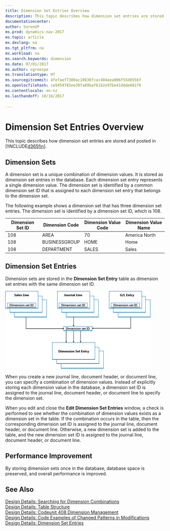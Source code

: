 ```yaml
---
title: Dimension Set Entries Overview
description: This topic describes how dimension set entries are stored and posted in [!INCLUDE[d365fin](includes/d365fin_md.md)].
documentationcenter: 
author: SorenGP
ms.prod: dynamics-nav-2017
ms.topic: article
ms.devlang: na
ms.tgt_pltfrm: na
ms.workload: na
ms.search.keywords: dimension
ms.date: 07/01/2017
ms.author: sgroespe
ms.translationtype: HT
ms.sourcegitcommit: 4fefaef7380ac10836fcac404eea006f55d8556f
ms.openlocfilehash: ce9459785ee39fa89baf61b2e97be41ddde661f6
ms.contentlocale: en-nz
ms.lasthandoff: 10/16/2017

---
```

# <a name="dimension-set-entries-overview"></a>Dimension Set Entries Overview
This topic describes how dimension set entries are stored and posted in [!INCLUDE[d365fin](includes/d365fin_md.md)].  
  
## <a name="dimension-sets"></a>Dimension Sets  
A dimension set is a unique combination of dimension values. It is stored as dimension set entries in the database. Each dimension set entry represents a single dimension value. The dimension set is identified by a common dimension set ID that is assigned to each dimension set entry that belongs to the dimension set.  
  
The following example shows a dimension set that has three dimension set entries. The dimension set is identified by a dimension set ID, which is 108.  
  
|Dimension Set ID|Dimension Code|Dimension Value Code|Dimension Value Name|  
|----------------------|--------------------|--------------------------|--------------------------|  
|108|AREA|70|America North|  
|108|BUSINESSGROUP|HOME|Home|  
|108|DEPARTMENT|SALES|Sales|  
  
## <a name="dimension-set-entries"></a>Dimension Set Entries  
Dimension sets are stored in the **Dimension Set Entry** table as dimension set entries with the same dimension set ID.  
  
![Dimension Entry overview](media/dimensionentrynav7.png "DimensionEntryNAV7")  
  
When you create a new journal line, document header, or document line, you can specify a combination of dimension values. Instead of explicitly storing each dimension value in the database, a dimension set ID is assigned to the journal line, document header, or document line to specify the dimension set.  
  
When you edit and close the **Edit Dimension Set Entries** window, a check is performed to see whether the combination of dimension values exists as a dimension set in the table. If the combination occurs in the table, then the corresponding dimension set ID is assigned to the journal line, document header, or document line. Otherwise, a new dimension set is added to the table, and the new dimension set ID is assigned to the journal line, document header, or document line.  
  
## <a name="performance-improvement"></a>Performance Improvement  
By storing dimension sets once in the database, database space is preserved, and overall performance is improved.  
  
## <a name="see-also"></a>See Also  
[Design Details: Searching for Dimension Combinations](design-details-searching-for-dimension-combinations.md)   
[Design Details: Table Structure](design-details-table-structure.md)   
[Design Details: Codeunit 408 Dimension Management](design-details-codeunit-408-dimension-management.md)   
[Design Details: Code Examples of Changed Patterns in Modifications](design-details-code-examples-of-changed-patterns-in-modifications.md)   
[Design Details: Dimension Set Entries](design-details-dimension-set-entries.md)   

